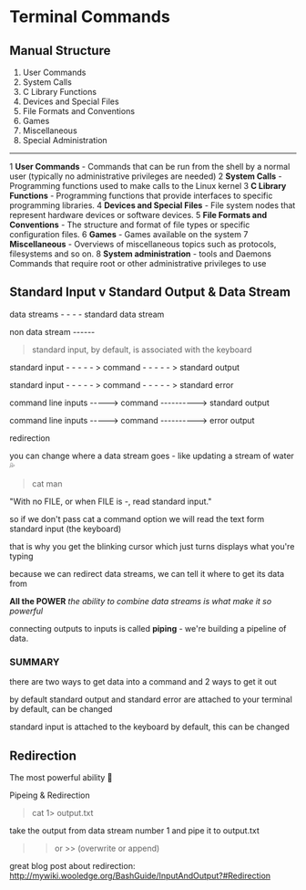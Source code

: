 # Terminal Commands

## Manual Structure

1. User Commands
2. System Calls
3. C Library Functions
4. Devices and Special Files
5. File Formats and Conventions
6. Games
7. Miscellaneous
8. Special Administration

----

1 **User Commands** - Commands that can be run from the shell by a normal user (typically no administrative privileges are needed)
2 **System Calls** - Programming functions used to make calls to the Linux kernel
3 **C Library Functions** - Programming functions that provide interfaces to specific programming libraries.
4 **Devices and Special Files** - File system nodes that represent hardware devices or software devices.
5 **File Formats and Conventions** - The structure and format of file types or specific configuration files.
6 **Games** - Games available on the system
7 **Miscellaneous** - Overviews of miscellaneous topics such as protocols, filesystems and so on.
8 **System administration** - tools and Daemons Commands that require root or other administrative privileges to use

## Standard Input v Standard Output & Data Stream

data streams - - - -  standard data stream

non data stream ------

> standard input, by default, is associated with the keyboard


standard input - - - - - >   command  - - - - - > standard output

standard input - - - - - >   command  - - - - - > standard error

command line inputs ----->   command  ----------> standard output

command line inputs ----->   command  ----------> error output

redirection

you can change where a data stream goes - like updating a stream of water 💦

> cat man

"With no FILE, or when FILE is -, read standard input."

so if we don't pass cat a command option we will read the text form standard input (the keyboard)

that is why you get the blinking cursor which just turns displays what you're typing

because we can redirect data streams, we can tell it where to get its data from

**All the POWER** _the ability to combine data streams is what make it so powerful_

connecting outputs to inputs is called **piping** - we're building a pipeline of data.

### SUMMARY

there are two ways to get data into a command and 2 ways to get it out

by default standard output and standard error are attached to your terminal by default, can be changed

standard input is attached to the keyboard by default, this can be changed

## Redirection

The most powerful ability 👾

Pipeing & Redirection

> cat 1> output.txt

take the output from data stream number 1 and pipe it to output.txt

> > or >> (overwrite or append)

great blog post about redirection: http://mywiki.wooledge.org/BashGuide/InputAndOutput?#Redirection
